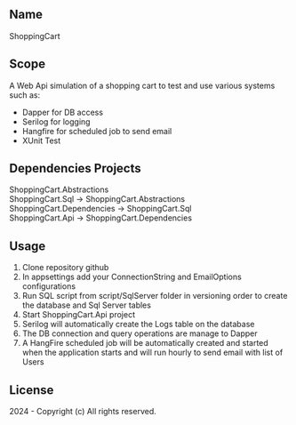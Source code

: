 ## Name
ShoppingCart

## Scope
A Web Api simulation of a shopping cart to test and use various systems such as:
- Dapper for DB access
- Serilog for logging
- Hangfire for scheduled job to send email
- XUnit Test

## Dependencies Projects
ShoppingCart.Abstractions<br>
ShoppingCart.Sql -> ShoppingCart.Abstractions<br>
ShoppingCart.Dependencies -> ShoppingCart.Sql<br>
ShoppingCart.Api -> ShoppingCart.Dependencies<br>

## Usage
1. Clone repository github
2. In appsettings add your ConnectionString and EmailOptions configurations
3. Run SQL script from script/SqlServer folder in versioning order to create the database and Sql Server tables<br>
4. Start ShoppingCart.Api project<br>
5. Serilog will automatically create the Logs table on the database<br>
6. The DB connection and query operations are manage to Dapper<br>
7. A HangFire scheduled job will be automatically created and started when the application starts and will run hourly to send email with list of Users<br>


## License
2024 - Copyright (c) All rights reserved.